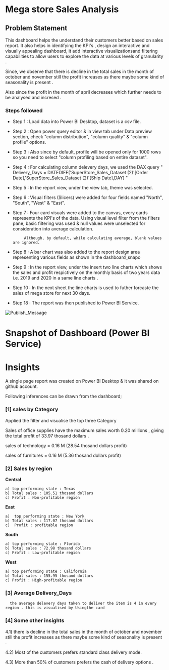 # Mega store Sales Analysis

## Problem Statement

This dashboard helps the  understand their customers  better based on sales report. It also helps in identifying the KPI's , design an interactive and visually appealing dashboard, it add interactive visualizationsand filtering capabilities to allow users to  explore the data at various levels of granularity .

Since, we observe that there is  decline in the total sales in the month of october and november still the profit increases as there maybe some kind of seasonality is present . 

Also since the profit in the month of april decreases which further needs to be analysed and incresed .


### Steps followed 

- Step 1 : Load data into Power BI Desktop, dataset is a csv file.
- Step 2 : Open power query editor & in view tab under Data preview section, check "column distribution", "column quality" & "column profile" options.
- Step 3 : Also since by default, profile will be opened only for 1000 rows so you need to select "column profiling based on entire dataset".
- Step 4 : For calculating column delevery days, we used the DAX query " Delivery_Days = DATEDIFF('SuperStore_Sales_Dataset (2)'[Order Date],'SuperStore_Sales_Dataset (2)'[Ship Date],DAY) " 
- Step 5 : In the report view, under the view tab, theme was selected.
- Step 6 : Visual filters (Slicers) were added for four fields named "North", "South", "West" & "East".
- Step 7 : Four card visuals were added to the canvas, every cards represents the KPI's of the data.
           Using visual level filter from the filters pane, basic filtering was used & null values were unselected for consideration into average calculation.
           
           Although, by default, while calculating average, blank values are ignored.
- Step 8 : A bar chart was also added to the report design area representing various fields as shown in the dashboard_snapo
- Step 9 : In the report view, under the insert two line charts which shows the sales and profit respictively on the monthly basis of two years data i.e. 2019 and 2020 in a same line charts .
- Step 10 : In the next sheet the line charts is used to futher forcaste the sales of mega store for next 30 days.
 - Step 18 : The report was then published to Power BI Service.
 
 
![Publish_Message](https://github.com/Ashu29y/Mega_stores_sales_analysis_using_PowerBI/assets/125810482/22384464-54cd-48ff-80e3-3e7f4d27dfa2)


# Snapshot of Dashboard (Power BI Service)


# Insights

A single page report was created on Power BI Desktop & it was shared on github account.

Following inferences can be drawn from the dashboard;

### [1] sales by Category

   Applied the filter and visualise the top three Category

   Sales of office supplies have the maximum sales worth 0.20 millions , giving the total profit of 33.97 thosand dollars .

   sales of technology = 0.16 M (28.54 thosand dollars profit)

   sales of furnitures = 0.16 M (5.36 thosand dollars profit)
          
### [2] Sales by region
**Central**
    
    a) top performing state : Texas
    b) Total sales : 105.51 thosand dollars
    c) Profit : Non-profitable region

**East**  

    a)  top performing state : New York
    b) Total sales : 117.07 thosand dollars
    c)  Profit : profitable region

 **South**  

    a) top performing state : Florida
    b) Total sales : 72.98 thosand dollars
    c) Profit : Low-profitable region

**West**  

    a) top performing state : California
    b) Total sales : 155.95 thosand dollars
    c) Profit : High-profitable region
  
  ### [3] Average Delivery_Days 
  
      the average delevery days taken to deliver the item is 4 in every region . this is visualised by Usingthe card

 ### [4] Some other insights
 
 4.1) there is  decline in the total sales in the month of october and november still the profit increases as there maybe some kind of seasonality is present .
 
 4.2) Most of the customers prefers standard class delivery mode.
 
 4.3) More than 50% of customers prefers the cash of delivery options .
 

 
 
